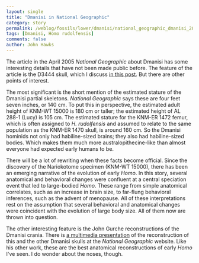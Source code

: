 ```yaml
---
layout: single 
title: "Dmanisi in National Geographic" 
category: story
permalink: /weblog/fossils/lower/dmanisi/national_geographic_dmanisi_2005.html
tags: [Dmanisi, Homo rudolfensis] 
comments: false 
author: John Hawks 
---
```



<p>
The article in the April 2005 <i>National Geographic</i> about Dmanisi has some interesting details that have not been made public before. The feature of the article is the D3444 skull, which I discuss <a href="weblog/fossils/lower/dmanisi/edentulous_care.html">in this post</a>. But there are other points of interest. 
</p>

<p>
The most significant is the short mention of the estimated stature of the Dmanisi partial skeletons. <i>National Geographic</i> says these are four feet seven inches, or 140 cm. To put this in perspective, the estimated adult height of KNM-WT 15000 is 180 cm or taller; the estimated height of AL 288-1 (Lucy) is 105 cm. The estimated stature for the KNM-ER 1472 femur, which is often assigned to <i>H. rudolfensis</i> and assumed to relate to the same population as the KNM-ER 1470 skull, is around 160 cm. So the Dmanisi hominids not only had habiline-sized brains; they also had habiline-sized bodies. Which makes them much more australopithecine-like than almost everyone had expected early humans to be. 
</p>

<p>
There will be a lot of rewriting when these facts become official. Since the discovery of the Nariokotome specimen (KNM-WT 15000), there has been an emerging narrative of the evolution of early <i>Homo</i>. In this story, several anatomical and behavioral changes were confluent at a central speciation event that led to large-bodied <i>Homo</i>. These range from simple anatomical correlates, such as an increase in brain size, to far-flung behavioral inferences, such as the advent of menopause. All of these interpretations rest on the assumption that several behavioral and anatomical changes were coincident with the evolution of large body size. All of them now are thrown into question. 
</p>

<p>
The other interesting feature is the John Gurche reconstructions of the Dmanisi crania. There is <a href="http://magma.nationalgeographic.com/ngm/0504/feature2/multimedia.html">a multimedia presentation</a> of the reconstruction of this and the other Dmanisi skulls at the <i>National Geographic</i> website. Like his other work, these are the best anatomical reconstructions of early <i>Homo</i> I've seen. I do wonder about the noses, though. 
</p>


